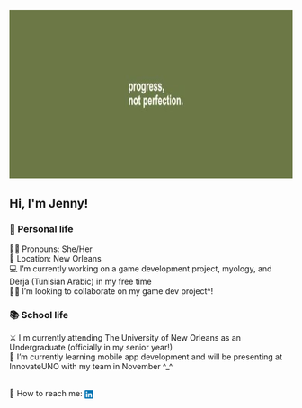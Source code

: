 <p align="center">
  <img width=1080 height=300 src="/images/banner.jpeg" alt="Banner that reads 'progress, not perfection'">
</p>

## Hi, I'm Jenny!
### 🪷 Personal life
:rainbow_flag: Pronouns: She/Her
<br>:round_pushpin: Location: New Orleans
<br>:computer: I’m currently working on a game development project, myology, and Derja (Tunisian Arabic) in my free time
<br>:seedling::link: I’m looking to collaborate on my game dev project^!
<br>

### :books: School life
:crossed_swords: I'm currently attending The University of New Orleans as an Undergraduate (officially in my senior year!)
<br>:iphone: I’m currently learning mobile app development and will be presenting at InnovateUNO with my team in November ^_^
<br>

<br>:incoming_envelope: How to reach me: <a href="https://www.linkedin.com/in/jenspi/"><img src="/images/LinkedIn.png"
                                                                                         width="15"
                                                                                         height="15"
                                                                                         align="center"></a>
